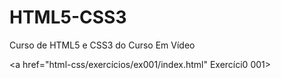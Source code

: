 # HTML5-CSS3
 Curso de HTML5 e CSS3 do Curso Em Vídeo

<a href="html-css/exercícios/ex001/index.html" Exercíci0 001>